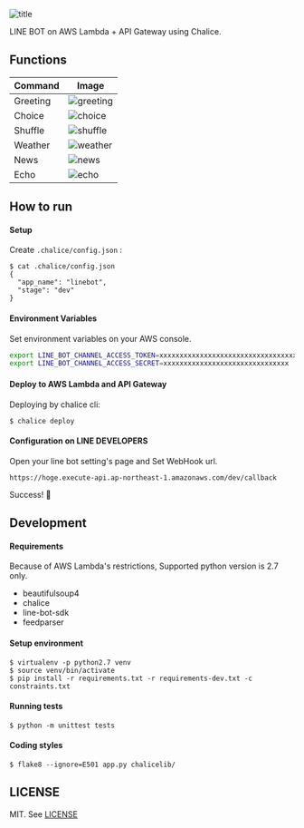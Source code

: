![title](./resources/title.png)

LINE BOT on AWS Lambda + API Gateway using Chalice.

## Functions

| Command   | Image                                 |
|-----------|---------------------------------------|
| Greeting  | ![greeting](./resources/greeting.png) |
| Choice    | ![choice](./resources/choice.png)     |
| Shuffle   | ![shuffle](./resources/shuffle.png)   |
| Weather   | ![weather](./resources/weather.png)   |
| News      | ![news](./resources/news.png)         |
| Echo      | ![echo](./resources/echo.png)         |

## How to run

#### Setup

Create `.chalice/config.json` :

```console
$ cat .chalice/config.json
{
  "app_name": "linebot", 
  "stage": "dev"
}
```

#### Environment Variables

Set environment variables on your AWS console.

```bash
export LINE_BOT_CHANNEL_ACCESS_TOKEN=xxxxxxxxxxxxxxxxxxxxxxxxxxxxxxxxxxxxxxxxxxxxxxxxxxxxxxxxxx
export LINE_BOT_CHANNEL_ACCESS_SECRET=xxxxxxxxxxxxxxxxxxxxxxxxxxxxxxx
```

#### Deploy to AWS Lambda and API Gateway

Deploying by chalice cli:

```console
$ chalice deploy
```

#### Configuration on LINE DEVELOPERS

Open your line bot setting's page and Set WebHook url.

`https://hoge.execute-api.ap-northeast-1.amazonaws.com/dev/callback`

Success! :tada:

## Development

#### Requirements

Because of AWS Lambda's restrictions, Supported python version is 2.7 only.

- beautifulsoup4
- chalice
- line-bot-sdk
- feedparser

#### Setup environment

```console
$ virtualenv -p python2.7 venv
$ source venv/bin/activate
$ pip install -r requirements.txt -r requirements-dev.txt -c constraints.txt
```

#### Running tests

```console
$ python -m unittest tests
```

#### Coding styles

```console
$ flake8 --ignore=E501 app.py chalicelib/
```

## LICENSE

MIT. See [LICENSE](./LICENSE)
